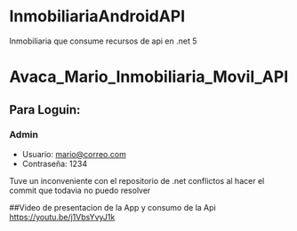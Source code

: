 # InmobiliariaAndroidAPI
Inmobiliaria que consume recursos de api en .net 5

# Avaca_Mario_Inmobiliaria_Movil_API

## Para Loguin:
### Admin
- Usuario: mario@correo.com
- Contraseña: 1234

Tuve un inconveniente con el repositorio de .net conflictos al hacer el commit que todavia no puedo resolver

##Video de presentacion de la App y consumo de la Api
https://youtu.be/j1VbsYvyJ1k
